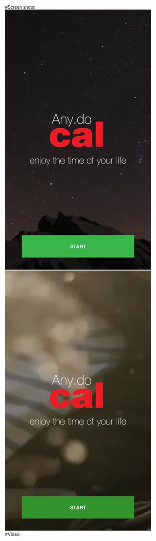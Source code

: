 #Screen shots:
![](https://raw.githubusercontent.com/songzhiyong/SplashDemo/master/device-2014-03-30-233121.png)
![](https://raw.githubusercontent.com/songzhiyong/SplashDemo/master/device-2014-03-30-233247.png)
#Video:
